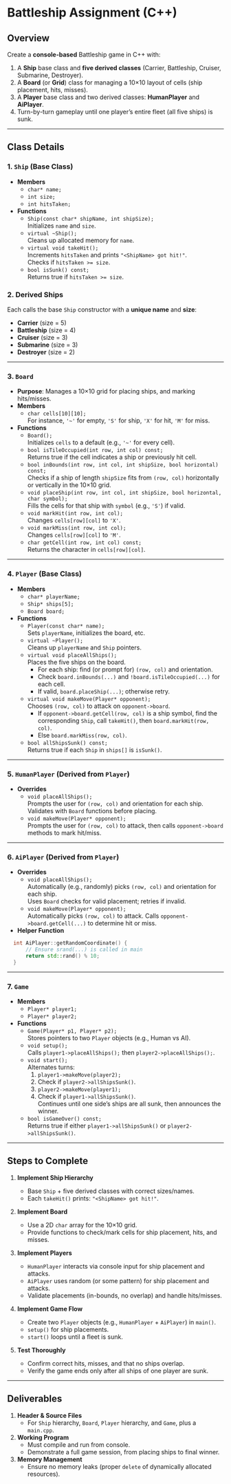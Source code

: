 # Battleship Assignment (C++)

## Overview
Create a **console-based** Battleship game in C++ with:
1. A **Ship** base class and **five derived classes** (Carrier, Battleship, Cruiser, Submarine, Destroyer).
2. A **Board** (or **Grid**) class for managing a 10×10 layout of cells (ship placement, hits, misses).
3. A **Player** base class and two derived classes: **HumanPlayer** and **AiPlayer**.
4. Turn-by-turn gameplay until one player’s entire fleet (all five ships) is sunk.

---

## Class Details

### 1. `Ship` (Base Class)
- **Members**
  - `char* name;`
  - `int size;`
  - `int hitsTaken;`
- **Functions**
  - `Ship(const char* shipName, int shipSize);`  
    Initializes `name` and `size`.
  - `virtual ~Ship();`  
    Cleans up allocated memory for `name`.
  - `virtual void takeHit();`  
    Increments `hitsTaken` and prints `"<ShipName> got hit!"`.  
    Checks if `hitsTaken >= size`.
  - `bool isSunk() const;`  
    Returns true if `hitsTaken >= size`.

### 2. Derived Ships
Each calls the base `Ship` constructor with a **unique name** and **size**:
- **Carrier** (size = 5)  
- **Battleship** (size = 4)  
- **Cruiser** (size = 3)  
- **Submarine** (size = 3)  
- **Destroyer** (size = 2)

---

### 3. `Board`
- **Purpose**: Manages a 10×10 grid for placing ships, and marking hits/misses.
- **Members**
  - `char cells[10][10];`  
    For instance, `'~'` for empty, `'S'` for ship, `'X'` for hit, `'M'` for miss.
- **Functions**
  - `Board();`  
    Initializes `cells` to a default (e.g., `'~'` for every cell).
  - `bool isTileOccupied(int row, int col) const;`  
    Returns true if the cell indicates a ship or previously hit cell.
  - `bool inBounds(int row, int col, int shipSize, bool horizontal) const;`  
    Checks if a ship of length `shipSize` fits from `(row, col)` horizontally or vertically in the 10×10 grid.
  - `void placeShip(int row, int col, int shipSize, bool horizontal, char symbol);`  
    Fills the cells for that ship with `symbol` (e.g., `'S'`) if valid.
  - `void markHit(int row, int col);`  
    Changes `cells[row][col]` to `'X'`.
  - `void markMiss(int row, int col);`  
    Changes `cells[row][col]` to `'M'`.
  - `char getCell(int row, int col) const;`  
    Returns the character in `cells[row][col]`.

---

### 4. `Player` (Base Class)
- **Members**
  - `char* playerName;`
  - `Ship* ships[5];`
  - `Board board;`
- **Functions**
  - `Player(const char* name);`  
    Sets `playerName`, initializes the board, etc.
  - `virtual ~Player();`  
    Cleans up `playerName` and `Ship` pointers.
  - `virtual void placeAllShips();`  
    Places the five ships on the board.  
    - For each ship: find (or prompt for) `(row, col)` and orientation.  
    - Check `board.inBounds(...)` and `!board.isTileOccupied(...)` for each cell.  
    - If valid, `board.placeShip(...)`; otherwise retry.  
  - `virtual void makeMove(Player* opponent);`  
    Chooses `(row, col)` to attack on `opponent->board`.  
    - If `opponent->board.getCell(row, col)` is a ship symbol, find the corresponding `Ship`, call `takeHit()`, then `board.markHit(row, col)`.  
    - Else `board.markMiss(row, col)`.  
  - `bool allShipsSunk() const;`  
    Returns true if each `Ship` in `ships[]` is `isSunk()`.

---

### 5. `HumanPlayer` (Derived from `Player`)
- **Overrides**
  - `void placeAllShips();`  
    Prompts the user for `(row, col)` and orientation for each ship.  
    Validates with `Board` functions before placing.
  - `void makeMove(Player* opponent);`  
    Prompts the user for `(row, col)` to attack, then calls `opponent->board` methods to mark hit/miss.

---

### 6. `AiPlayer` (Derived from `Player`)
- **Overrides**
  - `void placeAllShips();`  
    Automatically (e.g., randomly) picks `(row, col)` and orientation for each ship.  
    Uses `Board` checks for valid placement; retries if invalid.
  - `void makeMove(Player* opponent);`  
    Automatically picks `(row, col)` to attack. Calls `opponent->board.getCell(...)` to determine hit or miss.
- **Helper Function**
```cpp
  int AiPlayer::getRandomCoordinate() {
      // Ensure srand(...) is called in main
      return std::rand() % 10;
  }
```
---

### 7. `Game`
- **Members**
  - `Player* player1;`
  - `Player* player2;`
- **Functions**
  - `Game(Player* p1, Player* p2);`  
    Stores pointers to two `Player` objects (e.g., Human vs AI).
  - `void setup();`  
    Calls `player1->placeAllShips();` then `player2->placeAllShips();`.
  - `void start();`  
    Alternates turns:
    1. `player1->makeMove(player2);`  
    2. Check if `player2->allShipsSunk()`.  
    3. `player2->makeMove(player1);`  
    4. Check if `player1->allShipsSunk()`.  
    Continues until one side’s ships are all sunk, then announces the winner.
  - `bool isGameOver() const;`  
    Returns true if either `player1->allShipsSunk()` or `player2->allShipsSunk()`.

---

## Steps to Complete

1. **Implement Ship Hierarchy**
   - Base `Ship` + five derived classes with correct sizes/names.
   - Each `takeHit()` prints: `"<ShipName> got hit!"`.

2. **Implement Board**
   - Use a 2D `char` array for the 10×10 grid.
   - Provide functions to check/mark cells for ship placement, hits, and misses.

3. **Implement Players**
   - `HumanPlayer` interacts via console input for ship placement and attacks.
   - `AiPlayer` uses random (or some pattern) for ship placement and attacks.
   - Validate placements (in-bounds, no overlap) and handle hits/misses.

4. **Implement Game Flow**
   - Create two `Player` objects (e.g., `HumanPlayer` + `AiPlayer`) in `main()`.
   - `setup()` for ship placements.
   - `start()` loops until a fleet is sunk.

5. **Test Thoroughly**
   - Confirm correct hits, misses, and that no ships overlap.
   - Verify the game ends only after all ships of one player are sunk.

---

## Deliverables

1. **Header & Source Files**  
   - For `Ship` hierarchy, `Board`, `Player` hierarchy, and `Game`, plus a `main.cpp`.
2. **Working Program**  
   - Must compile and run from console.  
   - Demonstrate a full game session, from placing ships to final winner.
3. **Memory Management**  
   - Ensure no memory leaks (proper `delete` of dynamically allocated resources).